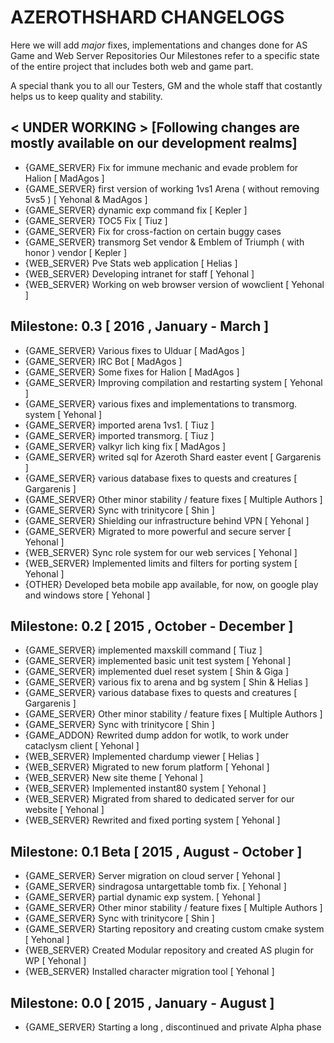 # AZEROTHSHARD CHANGELOGS
Here we will add _major_ fixes, implementations and changes done for AS Game and Web Server Repositories
Our Milestones refer to a specific state of the entire project that includes both web and game part.

A special thank you to all our Testers, GM and the whole staff that costantly helps us to keep quality and stability.

## < UNDER WORKING >  [Following changes are mostly available on our development realms]
* {GAME_SERVER} Fix for immune mechanic and evade problem for Halion [ MadAgos ]
* {GAME_SERVER} first version of working 1vs1 Arena ( without removing 5vs5 ) [ Yehonal & MadAgos ]
* {GAME_SERVER} dynamic exp command fix [ Kepler ]
* {GAME_SERVER} TOC5 Fix [ Tiuz ]
* {GAME_SERVER} Fix for cross-faction on certain buggy cases
* {GAME_SERVER} transmorg Set vendor & Emblem of Triumph ( with honor ) vendor [ Kepler ]
* {WEB_SERVER} Pve Stats web application [ Helias ]
* {WEB_SERVER} Developing intranet for staff [ Yehonal ]
* {WEB_SERVER} Working on web browser version of wowclient [ Yehonal ]

## Milestone: 0.3 [ 2016 , January - March ]
* {GAME_SERVER} Various fixes to Ulduar [ MadAgos ]
* {GAME_SERVER} IRC Bot [ MadAgos ]
* {GAME_SERVER} Some fixes for Halion [ MadAgos ]
* {GAME_SERVER} Improving compilation and restarting system [ Yehonal ]
* {GAME_SERVER} various fixes and implementations to transmorg. system [ Yehonal ]
* {GAME_SERVER} imported arena 1vs1. [ Tiuz ]
* {GAME_SERVER} imported transmorg. [ Tiuz ]
* {GAME_SERVER} valkyr lich king fix [ MadAgos ]
* {GAME_SERVER} writed sql for Azeroth Shard easter event [ Gargarenis ]
* {GAME_SERVER} various database fixes to quests and creatures [ Gargarenis ]
* {GAME_SERVER} Other minor stability / feature fixes [ Multiple Authors ]
* {GAME_SERVER} Sync with trinitycore [ Shin ]
* {GAME_SERVER} Shielding our infrastructure behind VPN [ Yehonal ]
* {GAME_SERVER} Migrated to more powerful and secure server [ Yehonal ]
* {WEB_SERVER} Sync role system for our web services [ Yehonal ]
* {WEB_SERVER} Implemented limits and filters for porting system [ Yehonal ]
* {OTHER} Developed beta mobile app available, for now, on google play and windows store [ Yehonal ]

## Milestone: 0.2 [ 2015 , October - December ]
* {GAME_SERVER} implemented maxskill command [ Tiuz ]
* {GAME_SERVER} implemented basic unit test system [ Yehonal ]
* {GAME_SERVER} implemented duel reset system [ Shin & Giga ]
* {GAME_SERVER} various fix to arena and bg system [ Shin & Helias ]
* {GAME_SERVER} various database fixes to quests and creatures [ Gargarenis ]
* {GAME_SERVER} Other minor stability / feature fixes [ Multiple Authors ]
* {GAME_SERVER} Sync with trinitycore [ Shin ]
* {GAME_ADDON} Rewrited dump addon for wotlk, to work under cataclysm client [ Yehonal ]
* {WEB_SERVER} Implemented chardump viewer [ Helias ]
* {WEB_SERVER} Migrated to new forum platform [ Yehonal ]
* {WEB_SERVER} New site theme [ Yehonal ]
* {WEB_SERVER} Implemented instant80 system [ Yehonal ]
* {WEB_SERVER} Migrated from shared to dedicated server for our website [ Yehonal ]
* {WEB_SERVER} Rewrited and fixed porting system [ Yehonal ]

## Milestone: 0.1 Beta [ 2015 , August - October ]
* {GAME_SERVER} Server migration on cloud server [ Yehonal ]
* {GAME_SERVER} sindragosa untargettable tomb fix. [ Yehonal ]
* {GAME_SERVER} partial dynamic exp system. [ Yehonal ]
* {GAME_SERVER} Other minor stability / feature fixes [ Multiple Authors ]
* {GAME_SERVER} Sync with trinitycore [ Shin ]
* {GAME_SERVER} Starting repository and creating custom cmake system [ Yehonal ]
* {WEB_SERVER} Created Modular repository and created AS plugin for WP [ Yehonal ]
* {WEB_SERVER} Installed character migration tool [ Yehonal ]

## Milestone: 0.0 [ 2015 , January - August ]
* {GAME_SERVER} Starting a long , discontinued and private Alpha phase
